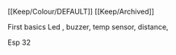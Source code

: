 [[Keep/Colour/DEFAULT]] [[Keep/Archived]] 

First basics 
Led , buzzer, temp sensor, distance,



Esp 32
